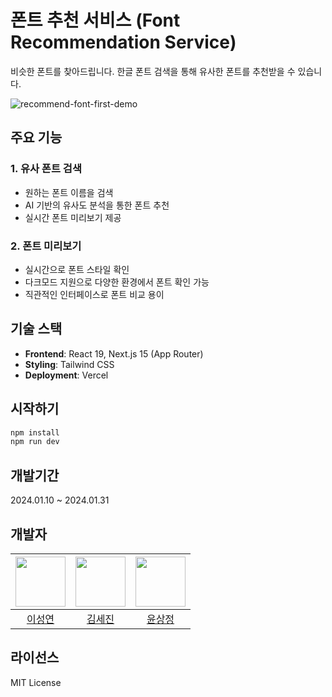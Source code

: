 # 폰트 추천 서비스 (Font Recommendation Service)
 비슷한 폰트를 찾아드립니다. 한글 폰트 검색을 통해 유사한 폰트를 추천받을 수 있습니다.   
   
![recommend-font-first-demo](https://github.com/user-attachments/assets/961496f7-5548-42e5-af27-265ab8abe398)

## 주요 기능

### 1. 유사 폰트 검색
- 원하는 폰트 이름을 검색
- AI 기반의 유사도 분석을 통한 폰트 추천
- 실시간 폰트 미리보기 제공

### 2. 폰트 미리보기
- 실시간으로 폰트 스타일 확인
- 다크모드 지원으로 다양한 환경에서 폰트 확인 가능
- 직관적인 인터페이스로 폰트 비교 용이

## 기술 스택

- **Frontend**: React 19, Next.js 15 (App Router)
- **Styling**: Tailwind CSS
- **Deployment**: Vercel

## 시작하기

```bash
npm install
npm run dev
```

## 개발기간
2024.01.10 ~ 2024.01.31

## 개발자
|<img src="https://github.com/YeonSeong-Lee.png" height=80>|<img src="https://github.com/nijesmik.png" height=80>|<img src="https://github.com/sayoonnn.png" height=80>|
|:-:|:-:|:-:|
|[이성연](https://github.com/YeonSeong-Lee)|[김세진](https://github.com/nijesmik)|[윤상정](https://github.com/sayoonnn)|

## 라이선스
MIT License
